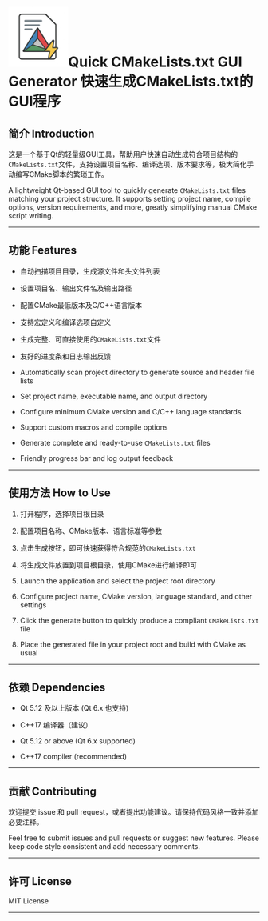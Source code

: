 # <img src="icon.png" alt="Icon" width="120">Quick CMakeLists.txt GUI Generator 快速生成CMakeLists.txt的GUI程序

## 简介 Introduction

这是一个基于Qt的轻量级GUI工具，帮助用户快速自动生成符合项目结构的`CMakeLists.txt`文件，支持设置项目名称、编译选项、版本要求等，极大简化手动编写CMake脚本的繁琐工作。

A lightweight Qt-based GUI tool to quickly generate `CMakeLists.txt` files matching your project structure. It supports setting project name, compile options, version requirements, and more, greatly simplifying manual CMake script writing.

---

## 功能 Features

- 自动扫描项目目录，生成源文件和头文件列表  
- 设置项目名、输出文件名及输出路径  
- 配置CMake最低版本及C/C++语言版本  
- 支持宏定义和编译选项自定义  
- 生成完整、可直接使用的`CMakeLists.txt`文件  
- 友好的进度条和日志输出反馈

- Automatically scan project directory to generate source and header file lists  
- Set project name, executable name, and output directory  
- Configure minimum CMake version and C/C++ language standards  
- Support custom macros and compile options  
- Generate complete and ready-to-use `CMakeLists.txt` files  
- Friendly progress bar and log output feedback

---

## 使用方法 How to Use

1. 打开程序，选择项目根目录  
2. 配置项目名称、CMake版本、语言标准等参数  
3. 点击生成按钮，即可快速获得符合规范的`CMakeLists.txt`  
4. 将生成文件放置到项目根目录，使用CMake进行编译即可

1. Launch the application and select the project root directory  
2. Configure project name, CMake version, language standard, and other settings  
3. Click the generate button to quickly produce a compliant `CMakeLists.txt` file  
4. Place the generated file in your project root and build with CMake as usual

---

## 依赖 Dependencies

- Qt 5.12 及以上版本 (Qt 6.x 也支持)  
- C++17 编译器（建议）  

- Qt 5.12 or above (Qt 6.x supported)  
- C++17 compiler (recommended)  

---

## 贡献 Contributing

欢迎提交 issue 和 pull request，或者提出功能建议。请保持代码风格一致并添加必要注释。

Feel free to submit issues and pull requests or suggest new features. Please keep code style consistent and add necessary comments.

---

## 许可 License

MIT License

---


